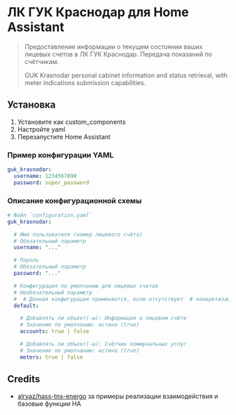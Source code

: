# ЛК ГУК Краснодар для Home Assistant

> Предоставление информации о текущем состоянии ваших лицевых счетов в ЛК ГУК Краснодар.
> Передача показаний по счётчикам.
>
> GUK Krasnodar personal cabinet information and status retrieval, with meter indications submission capabilities.

## Установка

1. Установите как custom_components
1. Настройте yaml
1. Перезапустите Home Assistant

### Пример конфигурации YAML
```yaml
guk_krasnodar:
  username: 1234567890
  password: super_password
```

### Описание конфигурационной схемы
```yaml
# Файл `configuration.yaml`
guk_krasnodar:

  # Имя пользователя (номер лицевого счёта)
  # Обязательный параметр
  username: "..."

  # Пароль
  # Обязательный параметр
  password: "..."

  # Конфигурация по умолчанию для лицевых счетов
  # Необязательный параметр
  #  # Данная конфигурация применяется, если отсутствует  # конкретизация, указанная в разделе `accounts`.
  default:

    # Добавлять ли объект(-ы): Информация о лицевом счёте
    # Значение по умолчанию: истина (true)
    accounts: true | false

    # Добавлять ли объект(-ы): Счётчик коммунальных услуг
    # Значение по умолчанию: истина (true)
    meters: true | false
```

## Credits

- [alryaz/hass-tns-energo](https://github.com/alryaz/hass-tns-energo) за примеры реализации взаимодействия и базовые функции HA
